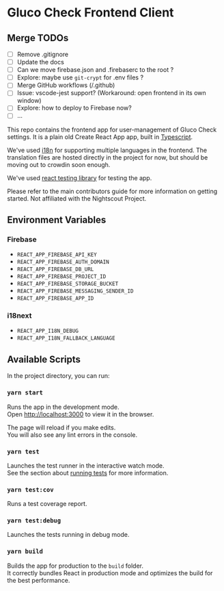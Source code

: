 # Gluco Check Frontend Client

## Merge TODOs
- [ ] Remove .gitignore
- [ ] Update the docs
- [ ] Can we move firebase.json and .firebaserc to the root ?
- [ ] Explore: maybe use `git-crypt` for .env files ?
- [ ] Merge GitHub workflows (/.github)
- [ ] Issue: vscode-jest support? (Workaround: open frontend in its own window)
- [ ] Explore: how to deploy to Firebase now?
- [ ] ...

This repo contains the frontend app for user-management of Gluco Check settings. It is a plain old Create React App app, built in [Typescript](http://typescriptlang.org).

We've used [i18n](https://www.i18next.com) for supporting multiple languages in the frontend. The translation files are hosted directly in the project for now, but should be moving out to crowdin soon enough.

We've used [react testing library](https://testing-library.com/docs/react-testing-library/intro/) for testing the app.

Please refer to the main contributors guide for more information on getting started. Not affiliated with the Nightscout Project.

## Environment Variables

### Firebase

- `REACT_APP_FIREBASE_API_KEY`
- `REACT_APP_FIREBASE_AUTH_DOMAIN`
- `REACT_APP_FIREBASE_DB_URL`
- `REACT_APP_FIREBASE_PROJECT_ID`
- `REACT_APP_FIREBASE_STORAGE_BUCKET`
- `REACT_APP_FIREBASE_MESSAGING_SENDER_ID`
- `REACT_APP_FIREBASE_APP_ID`

### i18next

- `REACT_APP_I18N_DEBUG`
- `REACT_APP_I18N_FALLBACK_LANGUAGE`

## Available Scripts

In the project directory, you can run:

### `yarn start`

Runs the app in the development mode.<br />
Open [http://localhost:3000](http://localhost:3000) to view it in the browser.

The page will reload if you make edits.<br />
You will also see any lint errors in the console.

### `yarn test`

Launches the test runner in the interactive watch mode.<br />
See the section about [running tests](https://facebook.github.io/create-react-app/docs/running-tests) for more information.

### `yarn test:cov`

Runs a test coverage report.

### `yarn test:debug`

Launches the tests running in debug mode.

### `yarn build`

Builds the app for production to the `build` folder.<br />
It correctly bundles React in production mode and optimizes the build for the best performance.
